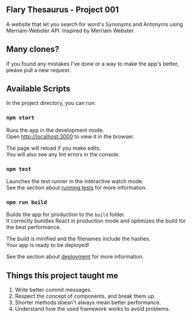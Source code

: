 ## Flary Thesaurus - Project 001
A website that let you search for word's Synonyms and Antonyms using Merriam-Webster API. 
Inspired by Merriam Webster.

## Many clones?
If you found any mistakes I've done or a way to make the app's better, please pull a new request.

## Available Scripts

In the project directory, you can run:

### `npm start`

Runs the app in the development mode.\
Open [http://localhost:3000](http://localhost:3000) to view it in the browser.

The page will reload if you make edits.\
You will also see any lint errors in the console.

### `npm test`

Launches the test runner in the interactive watch mode.\
See the section about [running tests](https://facebook.github.io/create-react-app/docs/running-tests) for more information.

### `npm run build`

Builds the app for production to the `build` folder.\
It correctly bundles React in production mode and optimizes the build for the best performance.

The build is minified and the filenames include the hashes.\
Your app is ready to be deployed!

See the section about [deployment](https://facebook.github.io/create-react-app/docs/deployment) for more information.

## Things this project taught me
1. Write better commit messages.
2. Respect the concept of components, and break them up.
3. Shorter methods doesn't always mean better performance.
4. Understand how the used framework works to avoid problems.
